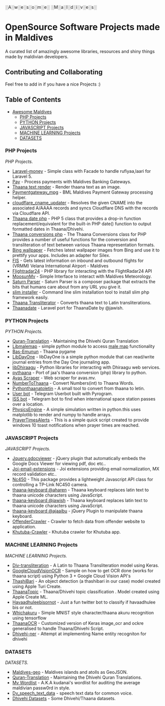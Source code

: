 ░A░w░e░s░o░m░e░ ░M░a░l░d░i░v░e░s░

# OpenSource Software Projects made in Maldives

A curated list of amazingly awesome libraries, resources and shiny things made by maldivian developers.

## Contributing and Collaborating

Feel free to add in if you have a nice Projects :)

## Table of Contents
- [Awesome Maldives](#awesome-maldives)
    - [PHP Projects](#php-projects)
    - [PYTHON Projects](#python-projects)
    - [JAVASCRIPT Projects](#javascript-projects)
    - [MACHINE LEARNING Projects](#machine-learning-projects)
    - [DATASETS](#datasets)

### PHP Projects
*PHP Projects.*

* [Laravel-money](https://github.com/aharen/laravel-money) - Simple class with Facade to handle rufiyaa,laari for Laravel 5.
* [Pay](https://github.com/aharen/Pay) - Process payments with Maldives Banking Gateways.
* [Thaana text render](https://github.com/jawish/thaana_text_render_php) - Render thaana text as an image.
* [Paymentgateway_mpg](https://github.com/jawish/paymentgateway_mpg) - BML Maldives Payment Gateway processing helper.
* [cloudflare_cname_updater](https://github.com/jawish/cloudflare_cname_updater) - Resolves the given CNAME into the associated A/AAAA records and syncs Cloudflare DNS with the records via Cloudflare API.
* [Thaana date php](https://github.com/jawish/thaana_date_php) - PHP 5 class that provides a drop-in function replacement/equivalent for the built-in PHP date() function to output formatted dates in Thaana/Dhivehi.
* [Thaana conversions php](https://github.com/jawish/thaana_conversions_php) - The Thaana Conversions class for PHP provides a number of useful functions for the conversion and transliteration of text between various Thaana representation formats.
* [Bing wallpaper](https://github.com/jawish/bingwallpaper) - Fetches latest wallpaper images from Bing and use it to prettify your apps. Includes an adapter for Silex.
* [FIS](https://github.com/jawish/fis) - Gets latest information on inbound and outbound flights for (VRMM) Velana International Airport - Maldives
* [Flightradar24](https://github.com/jawish/flightradar24) - PHP library for interacting with the FlightRadar24 API
* [MoosunMv](https://github.com/jinas123/MoosunMv) - Simple Interface to interact with Maldives Meteorology.
* [Saturn Parser](https://github.com/jinas123/saturn) - Saturn Parser is a composer package that extracts the bits that humans care about from any URL you give it.
* [slim installer](https://github.com/jinas123/slim-installer) - Command line slim installation tool to install slim php framework easily.
* [Thaana Transliterator](https://github.com/naxeem/thaana-transliterator) - Converts thaana text to Latin transliterations.
* [Thaanadate](https://github.com/ajaaibu/thaanadate) - Laravel port for ThaanaDate by @jawish.



### PYTHON Projects
*PYTHON Projects.*

* [Quran-Translation](https://github.com/kudanai/Quran-Translation) - Maintaining the Dhivehi Quran Translation
* [Libmalemap](https://github.com/kudanai/libmalemap) - simple python module to access [male map](http://male-map.com) functionality
* [Bas-Emunun](https://github.com/kudanai/bas-emuni) - Thaana pygame
* [LibDayOne](https://github.com/kudanai/libDayOne) - libDayOne is a simple python module that can read/write journal entries from the Day One journaling app.
* [libDhiraagu](https://github.com/kudanai/libDhiraagu) - Python libraries for interacting with Dhiraagu web services.
* [pythaana](https://github.com/kudanai/pythaana) - Port of jaa's thaana conversion (php) library to python.
* [Avas Scraper](https://github.com/jinas123/scraper) - Web scraper for avas.mv.
* [NumberToThaana](https://github.com/Sofwath/NumberToThaana) - Convert Numbers(int) to Thaana Words.
* [Pythonthaanatoletin](https://github.com/Sofwath/pythonthaanatoletin) - A small tool to convert from thaana to letin.
* [User bot](https://github.com/athphane/userbot) - Telegram Userbot built with Pyrogram.
* [ISS bot](https://github.com/Dharisd/iss_bot) - Telegram bot to find when international space station passes over a location.
* [PhysicsEngine](https://github.com/Dharisd/PhysicsEngine) - A simple simulation written in python.this uses matplotlib to render and numpy to handle arrays.
* [PrayerTimesAlerts](https://github.com/Dharisd/prayerTimesAlert) - This is a simple quick script created to provide windows 10 toast notifications when prayer times are reached.



### JAVASCRIPT Projects
*JAVASCRIPT Projects.*

* [Jquery.gdocviewer](https://github.com/jawish/jquery.gdocviewer) - jQuery plugin that automatically embeds the Google Docs Viewer for viewing pdf, doc etc..
* [Joi-email-extensions](https://github.com/jawish/joi-email-extensions) - Joi extensions providing email normalization, MX record validation etc..
* [Nc450](https://github.com/jawish/nc450) - This package provides a lightweight Javascript API class for controlling a TP-Link NC450 camera.
* [thaana-keyboard @aharen](https://github.com/aharen/thaana-keyboard) - Thaana keyboard replaces latin text to thaana unicode characters using JavaScript.
* [thaana-keyboard @jawish](https://github.com/jawish/jtk) - Thaana keyboard replaces latin text to thaana unicode characters using JavaScript.
* [thaana-keyboard @ajaaibu](https://github.com/ajaaibu/thaanaKeyboard) - jQuery Plugin to manipulate thaana keyboard.
* [OffenderCrawler](https://github.com/ajaaibu/OffenderCrawler) - Crawler to fetch data from offender website to application.
* [Khutuba-Crawler](https://github.com/ajaaibu/Khutuba-Crawler) - Khutuba crawler for Khutuba app.



### MACHINE LEARNING Projects
*MACHINE LEARNING Projects.*

* [Div-transliteration](https://github.com/Sofwath/div-transliteration) - A Latin to Thaana Transliteration model using Keras.
* [GoogleCloudVisionOCR](https://github.com/Sofwath/GoogleCloudVisionOCR) - Sample on how to get OCR done (works for thaana script) using Python 3 + Google Cloud Vision API's
* [ThashiBari](https://github.com/Sofwath/ThashiBari) - An object detection (a thashibari in our case) model created using Apple Turi Create.
* [ThaanaTopic](https://github.com/Sofwath/ThaanaTopic) - Thaana/Dhivehi topic classification . Model created using Apple Create ML.
* [Havaadhuleebisornot](https://github.com/Sofwath/havaadhuleebisornot) - Just a fun twitter bot to classify if havaadhulee bis or not.
* [Whichakuru](https://github.com/Sofwath/whichakuru) - Simple MNIST style character/thaana akuru recognition using tensorflow
* [ThaanaOCR](https://github.com/Sofwath/thaanaOCR) - Customized version of Keras image_ocr and ockre generalised to handle Thaana/Dhivehi Script.
* [Dhivehi-ner](https://github.com/Dharisd/dhivehi-ner) - Attempt at implementing Name entity recogniton for dhivehi



### DATASETS
*DATASETS.*

* [Maldives-geo](https://github.com/jawish/maldives-geo) - Maldives islands and atolls as GeoJSON.
* [Quran-Translation](https://github.com/kudanai/Quran-Translation) - Maintaining the Dhivehi Quran Translations.
* [Mv Wordlist](https://github.com/kudanai/mv-wordlist) - A.K.A kudanai's wordlist for auditing the average maldivian passw0rd in style.
* [Dv_speech_text_data](https://github.com/Sofwath/dv_speech_text_data) - speech text data for common voice.
* [Dhivehi Datasets](https://github.com/Sofwath/DhivehiDatasets) - Some Dhivehi/Thaana datasets.

